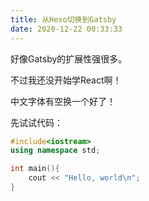 ```yaml
---
title: 从Hexo切换到Gatsby
date: 2020-12-22 00:33:33
---
```


好像Gatsby的扩展性强很多。

不过我还没开始学React啊！

中文字体有空换一个好了！

先试试代码：
```cpp
#include<iostream>
using namespace std;

int main(){
    cout << "Hello, world\n";
}
```